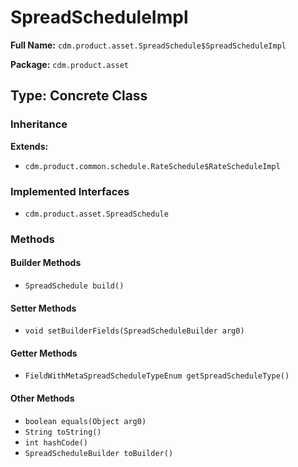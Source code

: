 # SpreadScheduleImpl

**Full Name:** `cdm.product.asset.SpreadSchedule$SpreadScheduleImpl`

**Package:** `cdm.product.asset`

## Type: Concrete Class

### Inheritance

**Extends:**
- `cdm.product.common.schedule.RateSchedule$RateScheduleImpl`

### Implemented Interfaces

- `cdm.product.asset.SpreadSchedule`

### Methods

#### Builder Methods

- `SpreadSchedule build()`

#### Setter Methods

- `void setBuilderFields(SpreadScheduleBuilder arg0)`

#### Getter Methods

- `FieldWithMetaSpreadScheduleTypeEnum getSpreadScheduleType()`

#### Other Methods

- `boolean equals(Object arg0)`
- `String toString()`
- `int hashCode()`
- `SpreadScheduleBuilder toBuilder()`

